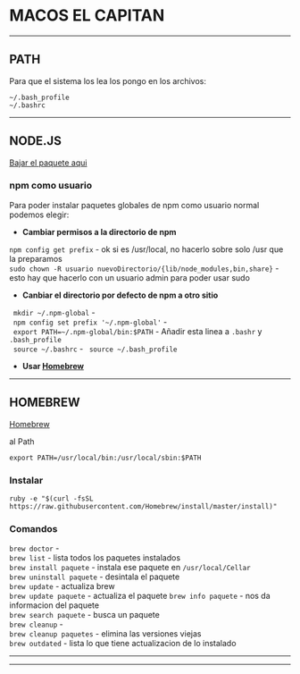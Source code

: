 # MACOS EL CAPITAN

---

## PATH

Para que el sistema los lea los pongo en los archivos:  

`~/.bash_profile`  
`~/.bashrc`   

---

## NODE.JS

[Bajar el paquete aqui](https://nodejs.org/en/download/)  

### npm como usuario

Para poder instalar paquetes globales de npm como usuario normal podemos elegir:   

* **Cambiar permisos a la directorio de npm**  

`npm config get prefix` - ok si es /usr/local, no hacerlo sobre solo /usr que la 
preparamos  
`sudo chown -R usuario nuevoDirectorio/{lib/node_modules,bin,share}` - esto hay que
hacerlo con un usuario admin para poder usar sudo  

* **Canbiar el directorio por defecto de npm a otro sitio**

` mkdir ~/.npm-global` -   
` npm config set prefix '~/.npm-global'` -  
` export PATH=~/.npm-global/bin:$PATH` - Añadir esta linea a `.bashr` y 
`.bash_profile`   
` source ~/.bashrc` - ` source ~/.bash_profile`    

* **Usar [Homebrew](#homebrew)**

---

## HOMEBREW

[Homebrew](http://brew.sh)  

al Path  

`export PATH=/usr/local/bin:/usr/local/sbin:$PATH`  

### Instalar

`ruby -e "$(curl -fsSL https://raw.githubusercontent.com/Homebrew/install/master/install)"`

### Comandos

`brew doctor` -  
`brew list` - lista todos los paquetes instalados  
`brew install paquete` - instala ese paquete en `/usr/local/Cellar`  
`brew uninstall paquete` - desintala el paquete  
`brew update` - actualiza brew  
`brew update paquete` - actualiza el paquete 
`brew info paquete` - nos da informacion del paquete  
`brew search paquete` - busca un paquete  
`brew cleanup` -   
`brew cleanup paquetes` - elimina las versiones viejas  
`brew outdated` - lista lo que tiene actualizacion de lo instalado  



---















---




